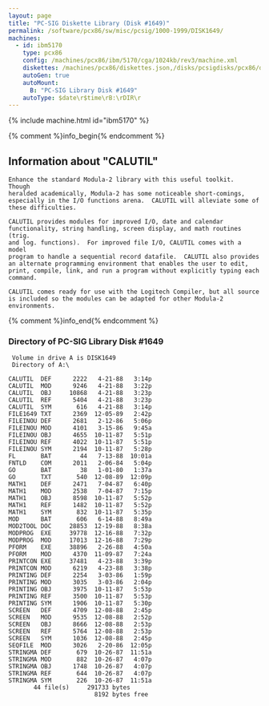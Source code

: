 ```yaml
---
layout: page
title: "PC-SIG Diskette Library (Disk #1649)"
permalink: /software/pcx86/sw/misc/pcsig/1000-1999/DISK1649/
machines:
  - id: ibm5170
    type: pcx86
    config: /machines/pcx86/ibm/5170/cga/1024kb/rev3/machine.xml
    diskettes: /machines/pcx86/diskettes.json,/disks/pcsigdisks/pcx86/diskettes.json
    autoGen: true
    autoMount:
      B: "PC-SIG Library Disk #1649"
    autoType: $date\r$time\rB:\rDIR\r
---
```


{% include machine.html id="ibm5170" %}

{% comment %}info_begin{% endcomment %}

## Information about "CALUTIL"

    Enhance the standard Modula-2 library with this useful toolkit.  Though
    heralded academically, Modula-2 has some noticeable short-comings,
    especially in the I/O functions arena.  CALUTIL will alleviate some of
    these difficulties.
    
    CALUTIL provides modules for improved I/O, date and calendar
    functionality, string handling, screen display, and math routines (trig.
    and log. functions).  For improved file I/O, CALUTIL comes with a model
    program to handle a sequential record datafile.  CALUTIL also provides
    an alternate programming environment that enables the user to edit,
    print, compile, link, and run a program without explicitly typing each
    command.
    
    CALUTIL comes ready for use with the Logitech Compiler, but all source
    is included so the modules can be adapted for other Modula-2
    environments.
{% comment %}info_end{% endcomment %}


### Directory of PC-SIG Library Disk #1649

     Volume in drive A is DISK1649
     Directory of A:\

    CALUTIL  DEF      2222   4-21-88   3:14p
    CALUTIL  MOD      9246   4-21-88   3:22p
    CALUTIL  OBJ     10868   4-21-88   3:23p
    CALUTIL  REF      5404   4-21-88   3:23p
    CALUTIL  SYM       616   4-21-88   3:14p
    FILE1649 TXT      2369  12-05-89   2:42p
    FILEINOU DEF      2681   2-12-86   5:06p
    FILEINOU MOD      4101   3-15-86   9:45a
    FILEINOU OBJ      4655  10-11-87   5:51p
    FILEINOU REF      4022  10-11-87   5:51p
    FILEINOU SYM      2194  10-11-87   5:28p
    FL       BAT        44   7-13-88  10:01a
    FNTLD    COM      2011   2-06-84   5:04p
    GO       BAT        38   1-01-80   1:37a
    GO       TXT       540  12-08-89  12:09p
    MATH1    DEF      2471   7-04-87   6:40p
    MATH1    MOD      2538   7-04-87   7:15p
    MATH1    OBJ      8598  10-11-87   5:52p
    MATH1    REF      1482  10-11-87   5:52p
    MATH1    SYM       832  10-11-87   5:35p
    MOD      BAT       606   6-14-88   8:49a
    MOD2TOOL DOC     28853  12-19-88   8:38a
    MODPROG  EXE     39778  12-16-88   7:32p
    MODPROG  MOD     17013  12-16-88   7:29p
    PFORM    EXE     38896   2-26-88   4:50a
    PFORM    MOD      4370  11-09-87   7:24a
    PRINTCON EXE     37481   4-23-88   3:39p
    PRINTCON MOD      6219   4-23-88   3:38p
    PRINTING DEF      2254   3-03-86   1:59p
    PRINTING MOD      3035   3-03-86   2:04p
    PRINTING OBJ      3975  10-11-87   5:53p
    PRINTING REF      3500  10-11-87   5:53p
    PRINTING SYM      1906  10-11-87   5:30p
    SCREEN   DEF      4709  12-08-88   2:45p
    SCREEN   MOD      9535  12-08-88   2:52p
    SCREEN   OBJ      8666  12-08-88   2:53p
    SCREEN   REF      5764  12-08-88   2:53p
    SCREEN   SYM      1036  12-08-88   2:45p
    SEQFILE  MOD      3026   2-20-86  12:05p
    STRINGMA DEF       679  10-26-87  11:51a
    STRINGMA MOD       882  10-26-87   4:07p
    STRINGMA OBJ      1748  10-26-87   4:07p
    STRINGMA REF       644  10-26-87   4:07p
    STRINGMA SYM       226  10-26-87  11:51a
           44 file(s)     291733 bytes
                            8192 bytes free
